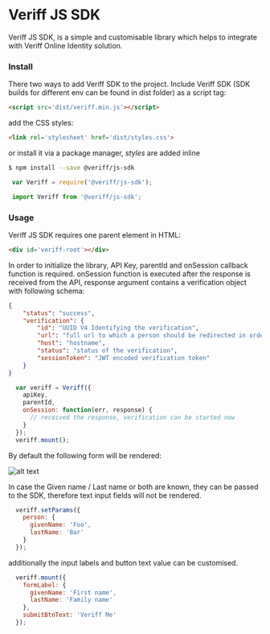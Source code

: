 # Veriff JS SDK
Veriff JS SDK, is a simple and customisable library which helps to integrate with Veriff Online Identity solution.

### Install
There two ways to add Veriff SDK to the project.
Include Veriff SDK (SDK builds for different env can be found in dist folder) as a script tag:

```html
<script src='dist/veriff.min.js'></script>
```

add the CSS styles:

```html
<link rel='stylesheet' href='dist/styles.css'>
```

or install it via a package manager, *styles* are added inline 

```bash
$ npm install --save @veriff/js-sdk
```

```javascript
 var Veriff = require('@veriff/js-sdk');

 import Veriff from '@veriff/js-sdk';
```

### Usage

Veriff JS SDK requires one parent element in HTML:

```html
<div id='veriff-root'></div>
```
In order to initialize the library, API Key, parentId and onSession callback function is required. 
onSession function is executed after the response is received from the API, response argument contains a 
verification object with following schema:
```json
{
    "status": "success",
    "verification": {
        "id": "UUID V4 Identifying the verification",
        "url": "full url to which a person should be redirected in order to proceed with verification flow",
        "host": "hostname",
        "status": "status of the verification",
        "sessionToken": "JWT encoded verification token"
    }
}
```
```Javascript
  var veriff = Veriff({
    apiKey,
    parentId,
    onSession: function(err, response) {
      // received the response, verification can be started now
    }
  });
  veriff.mount();
```
By default the following form will be rendered: 

![alt text](https://s3-eu-west-1.amazonaws.com/cdn.veriff.me/assets/veriff-js-sdk.png "Veriff JS SDK")

In case the Given name / Last name or both are known, they can be passed to the SDK, therefore text input fields will not be rendered.

```Javascript
  veriff.setParams({
    person: {
      givenName: 'Foo',
      lastName: 'Bar'
    }
  });
```

additionally the input labels and button text value can be customised.

```Javascript
  veriff.mount({
    formLabel: {
      givenName: 'First name',
      lastName: 'Family name'
    },
    submitBtnText: 'Veriff Me'
  });
```